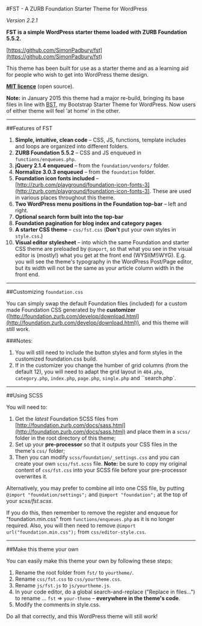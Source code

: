 #FST - A ZURB Foundation Starter Theme for WordPress

*Version 2.2.1*

**FST is a simple WordPress starter theme loaded with ZURB Foundation 5.5.2.**

[https://github.com/SimonPadbury/fst](https://github.com/SimonPadbury/fst)

This theme has been built for use as a starter theme and as a learning aid for people who wish to get into WordPress theme design.

**[MIT licence](http://opensource.org/licenses/MIT)** (open source).

**Note:** in January 2015 this theme had a major re-build, bringing its base files in line with [BST](https://github.com/SimonPadbury/bst), my Bootstrap Starter Theme for WordPress. Now users of either theme will feel 'at home' in the other.

-----

##Features of FST

1. **Simple, intuitive, clean code** – CSS, JS, functions, template includes and loops are organized into different folders.
2. **ZURB Foundation 5.5.2** – CSS and JS enqueued in `functions/enqueues.php`. 
3. **jQuery 2.1.4 enqueued** – from the `foundation/vendors/` folder.
4. **Normalize 3.0.3 enqueued** – from the `foundation` folder.
4. **Foundation icon fonts included** – [http://zurb.com/playground/foundation-icon-fonts-3](http://zurb.com/playground/foundation-icon-fonts-3). These are used in various places throughout this theme. 
5. **Two WordPress menu positions in the Foundation top-bar** – left and right.
6. **Optional search form built into the top-bar**
7. **Foundation pagination for blog index and category pages**
8. **A starter CSS theme** – `css/fst.css` (**Don't** put your own styles in `style.css`.)
9. **Visual editor stylesheet** – into which the same Foundation and starter CSS theme are preloaded by `@import`, so that what you see in the visual editor is (mostly!) what you get at the front end (WYSI(M!)WYG). E.g. you will see the theme's typography in the WordPress Post/Page editor, but its width will not be the same as your article column width in the front end.

-----

##Customizing `foundation.css`

You can simply swap the default Foundation files (included) for a custom made Foundation CSS generated by the **customizer** ([http://foundation.zurb.com/develop/download.html](http://foundation.zurb.com/develop/download.html)), and this theme will still work. 

###Notes:

1. You will still need to include the button styles and form styles in the customized foundation.css build.
2. If in the customizer you change the humber of grid columns (from the default 12), you will need to adapt the grid layout in `404.php`, `category.php`, `index.php`, `page.php`, `single.php` and ``search.php`.

-----

##Using SCSS

You will need to:

1. Get the *latest* Foundation SCSS files from [http://foundation.zurb.com/docs/sass.html](http://foundation.zurb.com/docs/sass.html) and place them in a `scss/` folder in the root directory of this theme;
2. Set up your **pre-processor** so that it outputs your CSS files in the theme's `css/` folder;
3. Then you can modify `scss/foundation/_settings.css` and you can create your own `scss/fst.scss` file. **Note:** be sure to copy my original content of `css/fst.css` into your SCSS file before your pre-processor overwrites it.

Alternatively, you may prefer to combine all into one CSS file, by putting `@import "foundation/settings";` and `@import "foundation";` at the top of your *scss/fst.scss*. 

If you do this, then remember to remove the register and enqueue for "foundation.min.css" from `functions/enqueues.php` as it is no longer required. Also, you will then need to remove `@import url("foundation.min.css");` from `css/editor-style.css`.

-----

##Make this theme your own

You can easily make this theme your own by following these steps:

1. Rename the root folder from `fst/` to `yourtheme/`.
2. Rename `css/fst.css` to `css/yourtheme.css`.
3. Rename `js/fst.js` to `js/yourtheme.js`.
4. In your code editor, do a global search-and-replace ("Replace in files...") to rename ... `fst` => `your-theme` – **everywhere in the theme's code**.
5. Modify the comments in style.css.

Do all that correctly, and this WordPress theme will still work!
